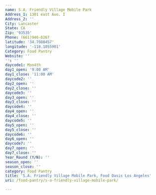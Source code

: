 ```yaml
---
name: S.A. Friendly Village Mobile Park
Address_1: 1301 east Ave. I
Address_2: ''
City: Lancaster
State: CA
Zip: '93535'
Phone: (661)946-6267
latitude: '34.7088457'
longitude: '-118.1055901'
Category: Food Pantry
Website: ''
'': ''
daycode1: Mon4th
day1_open: '9:00 AM'
day1_close: '11:00 AM'
daycode2: ''
day2_open: ''
day2_close: ''
daycode3: ''
day3_open: ''
day3_close: ''
daycode4: ''
day4_open: ''
day4_close: ''
daycode5: ''
day5_open: ''
day5_close: ''
daycode6: ''
day6_open: ''
daycode7: ''
day7_open: ''
day7_close: ''
Year_Round (Y/N): ''
season_open: ''
season_close: ''
category: Food Pantry
title: 'S.A. Friendly Village Mobile Park, Food Oasis Los Angeles'
uri: /food-pantry/s-a-friendly-village-mobile-park/

---
```

